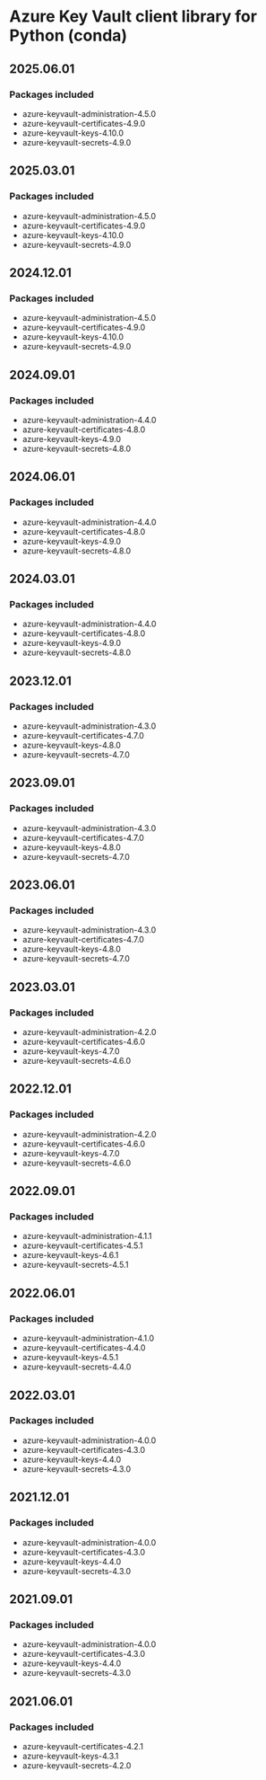 # Azure Key Vault client library for Python (conda)

## 2025.06.01

### Packages included

- azure-keyvault-administration-4.5.0
- azure-keyvault-certificates-4.9.0
- azure-keyvault-keys-4.10.0
- azure-keyvault-secrets-4.9.0

## 2025.03.01

### Packages included

- azure-keyvault-administration-4.5.0
- azure-keyvault-certificates-4.9.0
- azure-keyvault-keys-4.10.0
- azure-keyvault-secrets-4.9.0

## 2024.12.01

### Packages included

- azure-keyvault-administration-4.5.0
- azure-keyvault-certificates-4.9.0
- azure-keyvault-keys-4.10.0
- azure-keyvault-secrets-4.9.0

## 2024.09.01

### Packages included

- azure-keyvault-administration-4.4.0
- azure-keyvault-certificates-4.8.0
- azure-keyvault-keys-4.9.0
- azure-keyvault-secrets-4.8.0

## 2024.06.01

### Packages included

- azure-keyvault-administration-4.4.0
- azure-keyvault-certificates-4.8.0
- azure-keyvault-keys-4.9.0
- azure-keyvault-secrets-4.8.0

## 2024.03.01

### Packages included

- azure-keyvault-administration-4.4.0
- azure-keyvault-certificates-4.8.0
- azure-keyvault-keys-4.9.0
- azure-keyvault-secrets-4.8.0

## 2023.12.01

### Packages included

- azure-keyvault-administration-4.3.0
- azure-keyvault-certificates-4.7.0
- azure-keyvault-keys-4.8.0
- azure-keyvault-secrets-4.7.0

## 2023.09.01

### Packages included

- azure-keyvault-administration-4.3.0
- azure-keyvault-certificates-4.7.0
- azure-keyvault-keys-4.8.0
- azure-keyvault-secrets-4.7.0

## 2023.06.01

### Packages included

- azure-keyvault-administration-4.3.0
- azure-keyvault-certificates-4.7.0
- azure-keyvault-keys-4.8.0
- azure-keyvault-secrets-4.7.0

## 2023.03.01

### Packages included

- azure-keyvault-administration-4.2.0
- azure-keyvault-certificates-4.6.0
- azure-keyvault-keys-4.7.0
- azure-keyvault-secrets-4.6.0

## 2022.12.01

### Packages included

- azure-keyvault-administration-4.2.0
- azure-keyvault-certificates-4.6.0
- azure-keyvault-keys-4.7.0
- azure-keyvault-secrets-4.6.0

## 2022.09.01

### Packages included

- azure-keyvault-administration-4.1.1
- azure-keyvault-certificates-4.5.1
- azure-keyvault-keys-4.6.1
- azure-keyvault-secrets-4.5.1

## 2022.06.01

### Packages included

- azure-keyvault-administration-4.1.0
- azure-keyvault-certificates-4.4.0
- azure-keyvault-keys-4.5.1
- azure-keyvault-secrets-4.4.0

## 2022.03.01

### Packages included

- azure-keyvault-administration-4.0.0
- azure-keyvault-certificates-4.3.0
- azure-keyvault-keys-4.4.0
- azure-keyvault-secrets-4.3.0

## 2021.12.01

### Packages included

- azure-keyvault-administration-4.0.0
- azure-keyvault-certificates-4.3.0
- azure-keyvault-keys-4.4.0
- azure-keyvault-secrets-4.3.0

## 2021.09.01

### Packages included

- azure-keyvault-administration-4.0.0
- azure-keyvault-certificates-4.3.0
- azure-keyvault-keys-4.4.0
- azure-keyvault-secrets-4.3.0

## 2021.06.01

### Packages included

- azure-keyvault-certificates-4.2.1
- azure-keyvault-keys-4.3.1
- azure-keyvault-secrets-4.2.0
